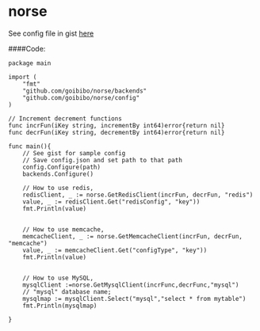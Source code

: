 # norse

See config file in gist [here](https://gist.github.com/pranjal5215/cb8977317023f0f2ba40)

####Code:

	package main

	import (
		"fmt"
		"github.com/goibibo/norse/backends"
		"github.com/goibibo/norse/config"
	)

	// Increment decrement functions
	func incrFun(iKey string, incrementBy int64)error{return nil}
	func decrFun(iKey string, decrementBy int64)error{return nil}

	func main(){
		// See gist for sample config
		// Save config.json and set path to that path
		config.Configure(path)
		backends.Configure()

		// How to use redis,
		redisClient, _ := norse.GetRedisClient(incrFun, decrFun, "redis")
		value, _ := redisClient.Get("redisConfig", "key"))
		fmt.Println(value)


		// How to use memcache,
		memcacheClient, _ := norse.GetMemcacheClient(incrFun, decrFun, "memcache")
		value, _ := memcacheClient.Get("configType", "key"))
		fmt.Println(value)


		// How to use MySQL,
		mysqlClient :=norse.GetMysqlClient(incrFunc,decrFunc,"mysql")
		// "mysql" database name; 
		mysqlmap := mysqlClient.Select("mysql","select * from mytable")	
		fmt.Println(mysqlmap)
		
	}
